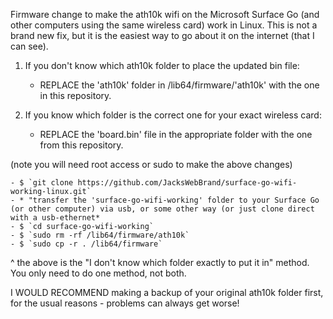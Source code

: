 Firmware change to make the ath10k  wifi on the Microsoft Surface Go (and other computers using the same wireless card) work in Linux. This is not a brand new fix, but it is the easiest way to go about it on the internet (that I can see). 

1. If you don't know which ath10k folder to place the updated bin file:
	- REPLACE the 'ath10k' folder in /lib64/firmware/'ath10k' with the one in this repository.

2. If you know which folder is the correct one for your exact wireless card:
	- REPLACE the 'board.bin' file in the appropriate folder with the one from this repository.

(note you will need root access or sudo to make the above changes)

	- $ `git clone https://github.com/JacksWebBrand/surface-go-wifi-working-linux.git`
	- * "transfer the 'surface-go-wifi-working' folder to your Surface Go (or other computer) via usb, or some other way (or just clone direct with a usb-ethernet*
	- $ `cd surface-go-wifi-working`
	- $ `sudo rm -rf /lib64/firmware/ath10k`
	- $ `sudo cp -r . /lib64/firmware`

^ the above is the "I don't know which folder exactly to put it in" method. You only need to do one method, not both.

I WOULD RECOMMEND making a backup of your original ath10k folder first, for the usual reasons - problems can always get worse!
